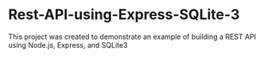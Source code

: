 # Rest-API-using-Express-SQLite-3
This project was created to demonstrate an example of building a REST API using Node.js, Express, and SQLite3
